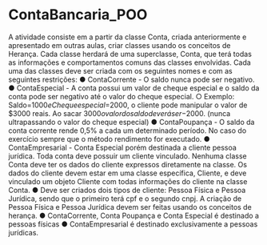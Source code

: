 # ContaBancaria_POO

A atividade consiste em a partir da classe Conta, criada anteriormente e apresentado em outras aulas, criar
classes usando os conceitos de Herança. Cada classe herdará de uma superclasse, Conta, que terá todas
as informações e comportamentos comuns das classes envolvidas. Cada uma das classes deve ser criada
com os seguintes nomes e com as seguintes restrições:
● ContaCorrente - O saldo nunca pode ser negativo.
● ContaEspecial - A conta possui um valor de cheque especial e o saldo da conta pode ser negativo
até o valor do cheque especial.
○ Exemplo: Saldo=$1000 e Cheque especial=$2000, o cliente pode manipular o valor de
$3000 reais. Ao sacar $3000 o valor do saldo deverá ser -$2000. (nunca ultrapassando o
valor do cheque especial)
● ContaPoupança - O saldo da conta corrente rende 0,5% a cada um determinado período. No caso
do exercício sempre que o método rendimento for executado.
● ContaEmpresarial - Conta Especial porém destinada a cliente pessoa jurídica.
Toda conta deve possuir um cliente vinculado. Nenhuma classe Conta deve ter os dados do cliente
expressos diretamente na classe. Os dados do cliente devem estar em uma classe específica, Cliente, e
deve vinculado um objeto Cliente com todas informações do cliente na classe Conta.
● Deve ser criados dois tipos de cliente: Pessoa Física e Pessoa Jurídica, sendo que o primeiro terá
cpf e o segundo cnpj. A criação de Pessoa Física e Pessoa Jurídica devem ser feitas usando os
conceitos de herança.
● ContaCorrente, Conta Poupança e Conta Especial é destinado a pessoas físicas
● ContaEmpresarial é destinado exclusivamente a pessoas jurídicas.

